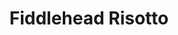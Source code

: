 ---
templateKey: blog-post
featuredpost: false
featuredimage: /assets/Fiddlehead_Risotto.png
title: Fiddlehead Risotto
description: Cooking
testfield: 1298
---